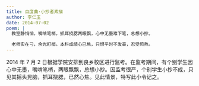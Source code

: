 ```yaml
---
title: 自度曲·小抄者素描
author: 李仁玉
date: 2014-07-02
poem: |
  教室静悄悄，嘴啃笔梢。抓耳挠腮两眼飘，心中无墨难下笔，总想小抄。

  老师实在刁，余光盯梢。本科成绩心已焦，只恨平时不发奋，忍受煎熬。
---
```


2014 年 7 月 2 日根据学院安排到良乡校区进行监考。在监考期间，有个别学生因心中无墨，嘴啃笔梢，两眼飘飘，总想小抄。因监考很严，个别学生小抄不成，只见其摇头晃脑，抓耳挠腮，已然心焦。见此情景，特写此小令记之。
